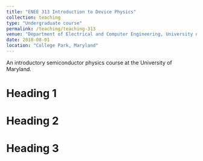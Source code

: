 ```yaml
---
title: "ENEE 313 Introduction to Device Physics"
collection: teaching
type: "Undergraduate course"
permalink: /teaching/teaching-313
venue: "Department of Electrical and Computer Engineering, University of Maryland"
date: 2018-08-01
location: "College Park, Maryland"
---
```


An introductory semiconductor physics course at the University of Maryland.

Heading 1
======

Heading 2
======

Heading 3
======
